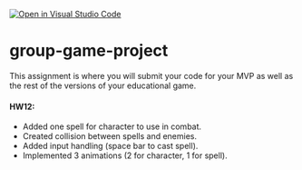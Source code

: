[![Open in Visual Studio Code](https://classroom.github.com/assets/open-in-vscode-c66648af7eb3fe8bc4f294546bfd86ef473780cde1dea487d3c4ff354943c9ae.svg)](https://classroom.github.com/online_ide?assignment_repo_id=10536767&assignment_repo_type=AssignmentRepo)
# group-game-project

This assignment is where you will submit your code for your MVP as well as the rest of the versions of your educational game.

#### HW12: 
- Added one spell for character to use in combat. 
- Created collision between spells and enemies. 
- Added input handling (space bar to cast spell). 
- Implemented 3 animations (2 for character, 1 for spell).
